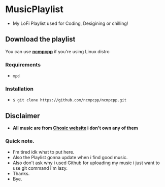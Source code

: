 # MusicPlaylist

- My LoFi Playlist used for Coding, Desigining or chilling!

## Download the playlist

You can use **[ncmpcpp](https://github.com/ncmpcpp/ncmpcpp)** if you're using Linux distro
### Requirements 
- `mpd`
### Installation
- ``$ git clone https://github.com/ncmpcpp/ncmpcpp.git``


## Disclaimer 
- **All music are from [Chosic website](https://www.chosic.com/) i don't own any of them**

### Quick note.
- I'm tired idk what to put here.
- Also the Playlist gonna update when i find good music.
- Also don't ask why i used Github for uploading my music i just want to use git command i'm lazy.
- Thanks.
- Bye.
